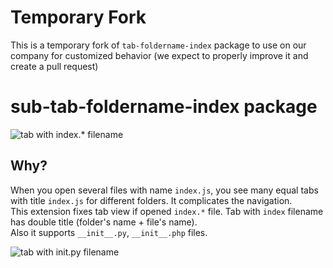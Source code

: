 # Temporary Fork
This is a temporary fork of `tab-foldername-index` package to use on our company for customized behavior (we expect to properly improve it and create a pull request)

# sub-tab-foldername-index package

![tab with index.* filename](https://cloud.githubusercontent.com/assets/4091305/15377903/32cc2c1e-1d70-11e6-8ffc-4d6f8e8fa67f.png)

## Why?
When you open several files with name `index.js`, you see many equal tabs with title `index.js` for different folders. It complicates the navigation.  
This extension fixes tab view if opened `index.*` file. Tab with `index` filename has double title (folder's name + file's name).  
Also it supports `__init__.py`, `__init__.php` files.  

![tab with __init__.py filename](https://cloud.githubusercontent.com/assets/4091305/15450136/2cca3d56-1fa5-11e6-8a19-51c84d63fd5c.png)
